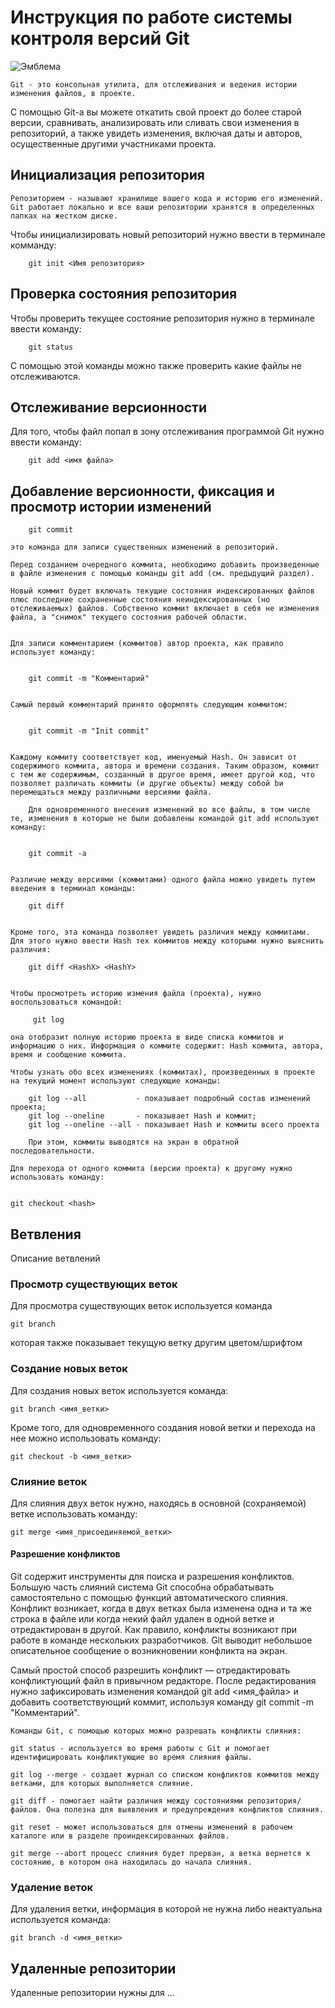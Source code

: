 # **Инструкция по работе системы контроля версий Git**

![Эмблема](Git.png)


    Git - это консольная утилита, для отслеживания и ведения истории изменения файлов, в проекте. 
С помощью Git-a вы можете откатить свой проект до более старой версии, сравнивать, анализировать или сливать свои изменения в репозиторий, а также увидеть изменения, включая даты и авторов, осущественные другими участниками проекта.


## Инициализация репозитория


    Репозиторием - называют хранилище вашего кода и историю его изменений. Git работает локально и все ваши репозитории хранятся в определенных папках на жестком диске.
Чтобы инициализировать новый репозиторий нужно ввести в терминале комманду:

        git init <Имя репозитория>


## Проверка состояния репозитория

Чтобы проверить текущее состояние репозитория нужно в терминале ввести команду:


        git status

С помощью этой команды можно также проверить какие файлы не отслеживаются.



## Отслеживание версионности

Для того, чтобы файл попал в зону отслеживания программой Git нужно ввести команду:

        git add <имя файла>

## Добавление версионности, фиксация и просмотр истории изменений 

        git commit 
    
    это команда для записи существенных изменений в репозиторий.

    Перед созданием очередного коммита, необходимо добавить произведенные в файле изменения с помощью команды git add (см. предыдущий раздел). 
        
    Новый коммит будет включать текущие состояния индексированных файлов плюс последние сохраненные состояния неиндексированных (но отслеживаемых) файлов. Собственно коммит включает в себя не изменения файла, а "снимок" текущего состояния рабочей области.
    

    Для записи комментарием (коммитов) автор проекта, как правило использует команду:

    
        git commit -m "Комментарий"


    Самый первый комментарий принято оформлять следующим коммитом:


        git commit -m "Init commit" 


    Каждому коммиту соответствует код, именуемый Hash. Он зависит от содержимого коммита, автора и времени создания. Таким образом, коммит с тем же содержимым, созданный в другое время, имеет другой код, что позволяет различать коммиты (и другие объекты) между собой bи перемещаться между различными версиями файла. 

        Для одновременного внесения изменений во все файлы, в том числе те, изменения в которые не были добавлены командой git add используют команду:


        git commit -a

    
    Различие между версиями (коммитами) одного файла можно увидеть путем введения в терминал команды:
    
        git diff

    
    Кроме того, эта команда позволяет увидеть различия между коммитами. Для этого нужно ввести Hash тех коммитов между которыми нужно выяснить различия:

        git diff <HashX> <HashY>

    
    Чтобы просмотреть историю измения файла (проекта), нужно воспользоваться командой:
    
         git log 
    
    она отобразит полную историю проекта в виде списка коммитов и информацию о них. Информация о коммите содержит: Hash коммита, автора, время и сообщение коммита.

    Чтобы узнать обо всех изменениях (коммитах), произведенных в проекте на текущий момент используют следующие команды:

        git log --all           - показывает подробный состав изменений проекта;
        git log --oneline       - показывает Hash и коммит;
        git log --oneline --all - показывает Hash и коммиты всего проекта 

        При этом, коммиты выводятся на экран в обратной последовательности.

    Для перехода от одного коммита (версии проекта) к другому нужно использовать команду:


    git checkout <hash>

    
## Ветвления

Описание ветвлений

### Просмотр существующих веток

Для просмотра существующих веток используется команда

    git branch

  которая также показывает текущую ветку другим цветом/шрифтом  

### Создание новых веток

Для создания новых веток используется команда:

    git branch <имя_ветки>

Кроме того, для одновременного создания новой ветки и перехода на нее можно использовать команду:

    git checkout -b <имя_ветки>
    

### Слияние веток

Для слияния двух веток нужно, находясь в основной (сохраняемой) ветке использовать команду:

    git merge <имя_присоединяемой_ветки>

    

#### Разрешение конфликтов

Git содержит инструменты для поиска и разрешения конфликтов. Большую часть слияний система Git способна обрабатывать самостоятельно с помощью функций автоматического слияния. Конфликт возникает, когда в двух ветках была изменена одна и та же строка в файле или когда некий файл удален в одной ветке и отредактирован в другой. Как правило, конфликты возникают при работе в команде нескольких разработчиков.
Git выводит небольшое описательное сообщение о возникновении конфликта на экран.

Самый простой способ разрешить конфликт — отредактировать конфликтующий файл в привычном редакторе.
После редактирования нужно зафиксировать изменения командой git add <имя_файла> и добавить соответствующий коммит, используя команду git commit -m "Комментарий".


    Команды Git, с помощью которых можно разрешать конфликты слияния:

    git status - используется во время работы с Git и помогает идентифицировать конфликтующие во время слияния файлы.

    git log --merge - создает журнал со списком конфликтов коммитов между ветками, для которых выполняется слияние.

    git diff - помогает найти различия между состояниями репозитория/файлов. Она полезна для выявления и предупреждения конфликтов слияния.

    git reset - может использоваться для отмены изменений в рабочем каталоге или в разделе проиндексированных файлов.

    git merge --abort процесс слияния будет прерван, а ветка вернется к состоянию, в котором она находилась до начала слияния.


### Удаление веток

Для удаления ветки, информация в которой не нужна либо неактуальна используется команда:

    git branch -d <имя_ветки>
    

## Удаленные репозитории

Удаленные репозитории нужны для ...

